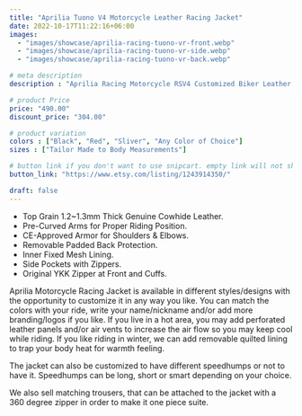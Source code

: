 ```yaml
---
title: "Aprilia Tuono V4 Motorcycle Leather Racing Jacket"
date: 2022-10-17T11:22:16+06:00
images:
  - "images/showcase/aprilia-racing-tuono-vr-front.webp"
  - "images/showcase/aprilia-racing-tuono-vr-side.webp"
  - "images/showcase/aprilia-racing-tuono-vr-back.webp"

# meta description
description : "Aprilia Racing Motorcycle RSV4 Customized Biker Leather Jacket with Mulit Color Arms| Motorcycle Jacket with Protection at Shoulders Elbow & Back"

# product Price
price: "490.00"
discount_price: "304.00"

# product variation
colors : ["Black", "Red", "Sliver", "Any Color of Choice"]
sizes : ["Tailor Made to Body Measurements"]

# button link if you don't want to use snipcart. empty link will not show button
button_link: "https://www.etsy.com/listing/1243914350/"

draft: false
---
```

- Top Grain 1.2~1.3mm Thick Genuine Cowhide Leather.
- Pre-Curved Arms for Proper Riding Position.
- CE-Approved Armor for Shoulders & Elbows.
- Removable Padded Back Protection.
- Inner Fixed Mesh Lining.
- Side Pockets with Zippers.
- Original YKK Zipper at Front and Cuffs.

Aprilia Motorcycle Racing Jacket is available in different styles/designs with the opportunity to customize it in any way you like. You can match the colors with your ride, write your name/nickname and/or add more branding/logos if you like. If you live in a hot area, you may add perforated leather panels and/or air vents to increase the air flow so you may keep cool while riding. If you like riding in winter, we can add removable quilted lining to trap your body heat for warmth feeling.

The jacket can also be customized to have different speedhumps or not to have it. Speedhumps can be long, short or smart depending on your choice.

We also sell matching trousers, that can be attached to the jacket with a 360 degree zipper in order to make it one piece suite.
